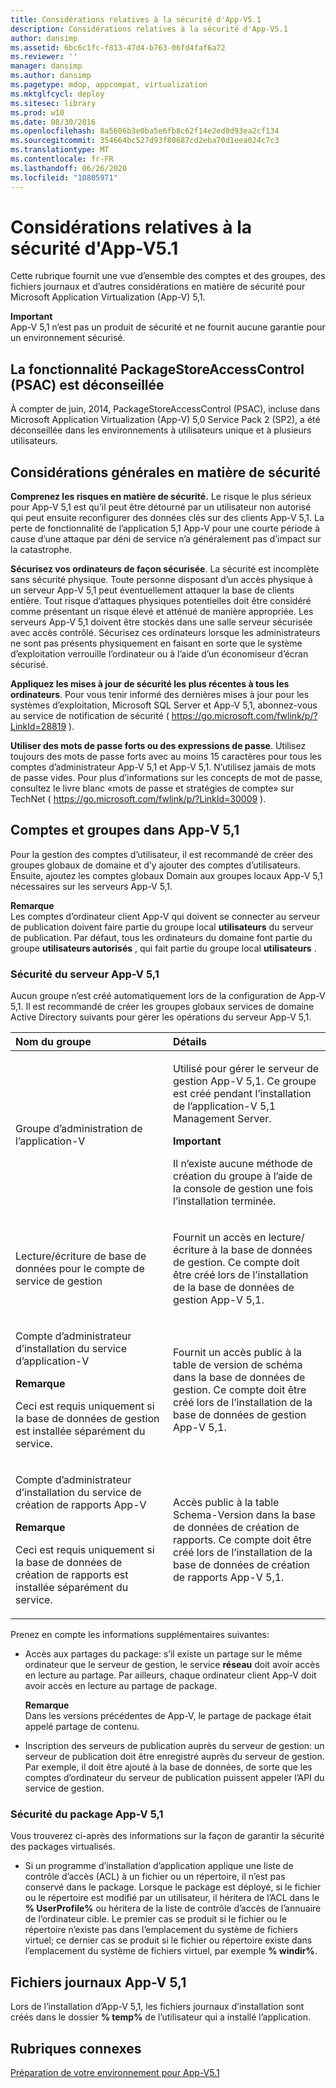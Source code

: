 ```yaml
---
title: Considérations relatives à la sécurité d'App-V5.1
description: Considérations relatives à la sécurité d'App-V5.1
author: dansimp
ms.assetid: 6bc6c1fc-f813-47d4-b763-06fd4faf6a72
ms.reviewer: ''
manager: dansimp
ms.author: dansimp
ms.pagetype: mdop, appcompat, virtualization
ms.mktglfcycl: deploy
ms.sitesec: library
ms.prod: w10
ms.date: 08/30/2016
ms.openlocfilehash: 8a5606b3e0ba5e6fb8c62f14e2ed8d93ea2cf134
ms.sourcegitcommit: 354664bc527d93f80687cd2eba70d1eea024c7c3
ms.translationtype: MT
ms.contentlocale: fr-FR
ms.lasthandoff: 06/26/2020
ms.locfileid: "10805971"
---
```

# Considérations relatives à la sécurité d'App-V5.1


Cette rubrique fournit une vue d’ensemble des comptes et des groupes, des fichiers journaux et d’autres considérations en matière de sécurité pour Microsoft Application Virtualization (App-V) 5,1.

**Important**  
App-V 5,1 n’est pas un produit de sécurité et ne fournit aucune garantie pour un environnement sécurisé.



## La fonctionnalité PackageStoreAccessControl (PSAC) est déconseillée


À compter de juin, 2014, PackageStoreAccessControl (PSAC), incluse dans Microsoft Application Virtualization (App-V) 5,0 Service Pack 2 (SP2), a été déconseillée dans les environnements à utilisateurs unique et à plusieurs utilisateurs.

## Considérations générales en matière de sécurité


**Comprenez les risques en matière de sécurité.** Le risque le plus sérieux pour App-V 5,1 est qu’il peut être détourné par un utilisateur non autorisé qui peut ensuite reconfigurer des données clés sur des clients App-V 5,1. La perte de fonctionnalité de l’application 5,1 App-V pour une courte période à cause d’une attaque par déni de service n’a généralement pas d’impact sur la catastrophe.

**Sécurisez vos ordinateurs de façon sécurisée**. La sécurité est incomplète sans sécurité physique. Toute personne disposant d’un accès physique à un serveur App-V 5,1 peut éventuellement attaquer la base de clients entière. Tout risque d’attaques physiques potentielles doit être considéré comme présentant un risque élevé et atténué de manière appropriée. Les serveurs App-V 5,1 doivent être stockés dans une salle serveur sécurisée avec accès contrôlé. Sécurisez ces ordinateurs lorsque les administrateurs ne sont pas présents physiquement en faisant en sorte que le système d’exploitation verrouille l’ordinateur ou à l’aide d’un économiseur d’écran sécurisé.

**Appliquez les mises à jour de sécurité les plus récentes à tous les ordinateurs**. Pour vous tenir informé des dernières mises à jour pour les systèmes d’exploitation, Microsoft SQL Server et App-V 5,1, abonnez-vous au service de notification de sécurité ( <https://go.microsoft.com/fwlink/p/?LinkId=28819> ).

**Utiliser des mots de passe forts ou des expressions de passe**. Utilisez toujours des mots de passe forts avec au moins 15 caractères pour tous les comptes d’administrateur App-V 5,1 et App-V 5,1. N’utilisez jamais de mots de passe vides. Pour plus d’informations sur les concepts de mot de passe, consultez le livre blanc «mots de passe et stratégies de compte» sur TechNet ( <https://go.microsoft.com/fwlink/p/?LinkId=30009> ).

## Comptes et groupes dans App-V 5,1


Pour la gestion des comptes d’utilisateur, il est recommandé de créer des groupes globaux de domaine et d’y ajouter des comptes d’utilisateurs. Ensuite, ajoutez les comptes globaux Domain aux groupes locaux App-V 5,1 nécessaires sur les serveurs App-V 5,1.

**Remarque**  
Les comptes d’ordinateur client App-V qui doivent se connecter au serveur de publication doivent faire partie du groupe local **utilisateurs** du serveur de publication. Par défaut, tous les ordinateurs du domaine font partie du groupe **utilisateurs autorisés** , qui fait partie du groupe local **utilisateurs** .



### <a href="" id="-------------app-v-5-1-server-security"></a> Sécurité du serveur App-V 5,1

Aucun groupe n’est créé automatiquement lors de la configuration de App-V 5,1. Il est recommandé de créer les groupes globaux services de domaine Active Directory suivants pour gérer les opérations du serveur App-V 5,1.

<table>
<colgroup>
<col width="50%" />
<col width="50%" />
</colgroup>
<thead>
<tr class="header">
<th align="left">Nom du groupe</th>
<th align="left">Détails</th>
</tr>
</thead>
<tbody>
<tr class="odd">
<td align="left"><p>Groupe d’administration de l’application-V</p></td>
<td align="left"><p>Utilisé pour gérer le serveur de gestion App-V 5,1. Ce groupe est créé pendant l’installation de l’application-V 5,1 Management Server.</p>
<div class="alert">
<strong>Important</strong><br/><p>Il n’existe aucune méthode de création du groupe à l’aide de la console de gestion une fois l’installation terminée.</p>
</div>
<div>

</div></td>
</tr>
<tr class="even">
<td align="left"><p>Lecture/écriture de base de données pour le compte de service de gestion</p></td>
<td align="left"><p>Fournit un accès en lecture/écriture à la base de données de gestion. Ce compte doit être créé lors de l’installation de la base de données de gestion App-V 5,1.</p></td>
</tr>
<tr class="odd">
<td align="left"><p>Compte d’administrateur d’installation du service d’application-V</p>
<div class="alert">
<strong>Remarque</strong><br/><p>Ceci est requis uniquement si la base de données de gestion est installée séparément du service.</p>
</div>
<div>

</div></td>
<td align="left"><p>Fournit un accès public à la table de version de schéma dans la base de données de gestion. Ce compte doit être créé lors de l’installation de la base de données de gestion App-V 5,1.</p></td>
</tr>
<tr class="even">
<td align="left"><p>Compte d’administrateur d’installation du service de création de rapports App-V</p>
<div class="alert">
<strong>Remarque</strong><br/><p>Ceci est requis uniquement si la base de données de création de rapports est installée séparément du service.</p>
</div>
<div>

</div></td>
<td align="left"><p>Accès public à la table Schema-Version dans la base de données de création de rapports. Ce compte doit être créé lors de l’installation de la base de données de création de rapports App-V 5,1.</p></td>
</tr>
</tbody>
</table>



Prenez en compte les informations supplémentaires suivantes:

-   Accès aux partages du package: s’il existe un partage sur le même ordinateur que le serveur de gestion, le service **réseau** doit avoir accès en lecture au partage. Par ailleurs, chaque ordinateur client App-V doit avoir accès en lecture au partage de package.

    **Remarque**  
    Dans les versions précédentes de App-V, le partage de package était appelé partage de contenu.



-   Inscription des serveurs de publication auprès du serveur de gestion: un serveur de publication doit être enregistré auprès du serveur de gestion. Par exemple, il doit être ajouté à la base de données, de sorte que les comptes d’ordinateur du serveur de publication puissent appeler l’API du service de gestion.

### <a href="" id="-------------app-v-5-1-package-security"></a> Sécurité du package App-V 5,1

Vous trouverez ci-après des informations sur la façon de garantir la sécurité des packages virtualisés.

-   Si un programme d’installation d’application applique une liste de contrôle d’accès (ACL) à un fichier ou un répertoire, il n’est pas conservé dans le package. Lorsque le package est déployé, si le fichier ou le répertoire est modifié par un utilisateur, il héritera de l’ACL dans le **% UserProfile%** ou héritera de la liste de contrôle d’accès de l’annuaire de l’ordinateur cible. Le premier cas se produit si le fichier ou le répertoire n’existe pas dans l’emplacement du système de fichiers virtuel; ce dernier cas se produit si le fichier ou répertoire existe dans l’emplacement du système de fichiers virtuel, par exemple **% windir%**.

## <a href="" id="---------app-v-5-1-log-files"></a> Fichiers journaux App-V 5,1


Lors de l’installation d’App-V 5,1, les fichiers journaux d’installation sont créés dans le dossier **% temp%** de l’utilisateur qui a installé l’application.






## Rubriques connexes


[Préparation de votre environnement pour App-V5.1](preparing-your-environment-for-app-v-51.md)









